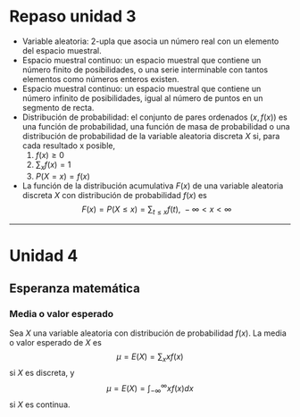 # Repaso unidad 3
- Variable aleatoria: $2$-upla que asocia un número real con un elemento del espacio muestral.
- Espacio muestral continuo: un espacio muestral que contiene un número finito de posibilidades, o una serie interminable con tantos elementos como números enteros existen.
- Espacio muestral continuo: un espacio muestral que contiene un número infinito de posibilidades, igual al número de puntos en un segmento de recta.
- Distribución de probabilidad: el conjunto de pares ordenados $(x, f (x))$ es una función de probabilidad, una función de masa de probabilidad o una distribución de probabilidad de la variable aleatoria discreta $X$ si, para cada resultado x posible,
	1. $f(x)\geqslant 0$
	2. $\sum_{x}f(x)=1$
	3. $P(X=x)=f(x)$
- La función de la distribución acumulativa $F(x)$ de una variable aleatoria discreta $X$ con distribución de probabilidad $f(x)$ es 
	$$F(x)=P(X\leqslant x)=\sum_{t\leqslant x}f(t),\ -\infty <x<\infty$$
---
# Unidad 4
## Esperanza matemática
### Media o valor esperado
Sea $X$ una variable aleatoria con distribución de probabilidad $f(x)$. La media o valor esperado de $X$ es
$$\mu=E(X)=\sum_{x}xf(x)$$
si $X$ es discreta, y
$$\mu=E(X)=\int_{-\infty}^\infty xf(x)dx$$
si $X$ es continua.
